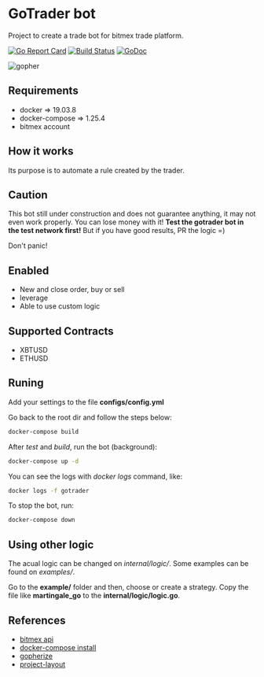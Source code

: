 # GoTrader bot

Project to create a trade bot for bitmex trade platform.

[![Go Report Card](https://goreportcard.com/badge/github.com/thiago-scherrer/gotrader)](https://goreportcard.com/report/github.com/thiago-scherrer/gotrader) [![Build Status](https://travis-ci.org/thiago-scherrer/gotrader.svg?branch=master)](https://travis-ci.org/thiago-scherrer/gotrader)
[![GoDoc](https://godoc.org/github.com/thiago-scherrer/gotrader?status.svg)](https://godoc.org/github.com/thiago-scherrer/gotrader)

![gopher](assets/gopher.png)

## Requirements

- docker => 19.03.8
- docker-compose => 1.25.4
- bitmex account

## How it works

Its purpose is to automate a rule created by the trader.

## Caution

This bot still under construction and does not guarantee anything, it may not even work properly. You can lose money with it! **Test the gotrader bot in the test network first!**
But if you have good results, PR the logic =)

Don't panic!

## Enabled

- New and close order, buy or sell
- leverage
- Able to use custom logic

## Supported Contracts

- XBTUSD
- ETHUSD

## Runing

Add your settings to the file **configs/config.yml**

Go back to the root dir and follow the steps below:

```sh
docker-compose build
```

After *test* and *build*, run the bot (background):

```sh
docker-compose up -d
```

You can see the logs with *docker logs* command, like:

```sh
docker logs -f gotrader
```

To stop the bot, run:

```sh
docker-compose down
```

## Using other logic

The acual logic can be changed on *internal/logic/*. Some examples can be found on *examples/*.

Go to the **example/** folder and then, choose or create a strategy. Copy the file like **martingale_go** to the **internal/logic/logic.go**.

## References

- [bitmex api](https://www.bitmex.com/api/explorer/)
- [docker-compose install](https://docs.docker.com/compose/install/)
- [gopherize](https://gopherize.me)
- [project-layout](https://github.com/golang-standards/project-layout)
